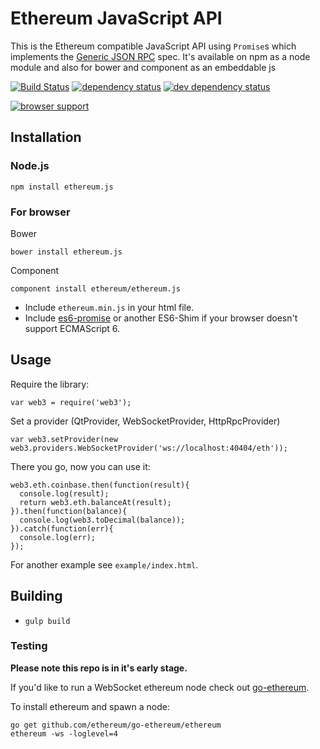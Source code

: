 # Ethereum JavaScript API

This is the Ethereum compatible JavaScript API using `Promise`s
which implements the [Generic JSON RPC](https://github.com/ethereum/wiki/wiki/Generic-JSON-RPC) spec. It's available on npm as a node module and also for bower and component as an embeddable js

[![Build Status][1]][2] [![dependency status][3]][4] [![dev dependency status][5]][6]

[![browser support](https://ci.testling.com/cubedro/ethereum.js.png)](https://ci.testling.com/cubedro/ethereum.js)

## Installation

### Node.js

    npm install ethereum.js

### For browser
Bower

	bower install ethereum.js

Component

	component install ethereum/ethereum.js

* Include `ethereum.min.js` in your html file.
* Include [es6-promise](https://github.com/jakearchibald/es6-promise) or another ES6-Shim if your browser doesn't support ECMAScript 6.

## Usage
Require the library:

	var web3 = require('web3');

Set a provider (QtProvider, WebSocketProvider, HttpRpcProvider)

	var web3.setProvider(new web3.providers.WebSocketProvider('ws://localhost:40404/eth'));

There you go, now you can use it:

```
web3.eth.coinbase.then(function(result){
  console.log(result);
  return web3.eth.balanceAt(result);
}).then(function(balance){
  console.log(web3.toDecimal(balance));
}).catch(function(err){
  console.log(err);
});
```


For another example see `example/index.html`.

## Building

* `gulp build`


### Testing

**Please note this repo is in it's early stage.**

If you'd like to run a WebSocket ethereum node check out
[go-ethereum](https://github.com/ethereum/go-ethereum).

To install ethereum and spawn a node:

```
go get github.com/ethereum/go-ethereum/ethereum
ethereum -ws -loglevel=4
```

[1]: https://travis-ci.org/cubedro/ethereum.js.svg
[2]: https://travis-ci.org/cubedro/ethereum.js
[3]: https://david-dm.org/cubedro/ethereum.js.svg
[4]: https://david-dm.org/cubedro/ethereum.js
[5]: https://david-dm.org/cubedro/ethereum.js/dev-status.svg
[6]: https://david-dm.org/cubedro/ethereum.js#info=devDependencies